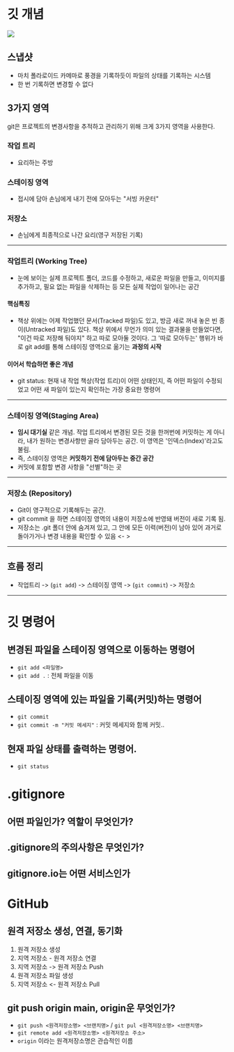 # 깃 개념

![](https://encrypted-tbn0.gstatic.com/images?q=tbn:ANd9GcT2aRJR6dWUGsjhkUzKkGp-3787npBEJcJblg&s)

## 스냅샷
- 마치 폴라로이드 카메마로 풍경을 기록하듯이 파일의 상태를 기록하는 시스템
- 한 번 기록하면 변경할 수 없다

## 3가지 영역
git은 프로젝트의 변경사항을 추적하고 관리하기 위해 크게 3가지 영역을 사용한다.

### 작업 트리
- 요리하는 주방

### 스테이징 영역
- 접시에 담아 손님에게 내기 전에 모아두는 "서빙 카운터"

### 저장소
- 손님에게 최종적으로 나간 요리(영구 저장된 기록)

---

### 작업트리 (Working Tree)
- 눈에 보이는 실제 프로젝트 폴더, 코드를 수정하고, 새로운 파일을 만들고, 이미지를 추가하고, 필요 없는 파일을 삭제하는 등 모든 실제 작업이 일어나는 공간

#### 핵심특징
- 책상 위에는 어제 작업했던 문서(Tracked 파일)도 있고, 방금 새로 꺼내 놓은 빈 종이(Untracked 파일)도 있다. 책상 위에서 무언가 의미 있는 결과물을 만들었다면, "이건 따로 저장해 둬야지" 하고 따로 모아둘 것이다. 그 '따로 모아두는' 행위가 바로 git add를 통해 스테이징 영역으로 옮기는 **과정의 시작**

#### 이어서 학습하면 좋은 개념
- git status: 현재 내 작업 책상(작업 트리)이 어떤 상태인지, 즉 어떤 파일이 수정되었고 어떤 새 파일이 있는지 확인하는 가장 중요한 명령어

---

### 스테이징 영역(Staging Area)
- **임시 대기실** 같은 개념. 작업 트리에서 변경된 모든 것을 한꺼번에 커밋하는 게 아니라, 내가 원하는 변경사항만 골라 담아두는 공간. 이 영역은 '인덱스(Index)'라고도 불림.
- 즉, 스테이징 영역은 **커밋하기 전에 담아두는 중간 공간**
- 커밋에 포함할 변경 사항을 "선별"하는 곳

---

### 저장소 (Repository)
- Git이 영구적으로 기록해두는 공간.
- git commit 을 하면 스테이징 영역의 내용이 저장소에 반영돼 버전이 새로 기록 됨.
- 저장소는 .git 폴더 안에 숨겨져 있고, 그 안에 모든 이력(버전)이 남아 있어 과거로 돌아가거나 변경 내용을 확인할 수 있음 <- >

---

## 흐름 정리

- 작업트리 -> (`git add`) -> 스테이징 영역 -> (`git commit`) -> 저장소

---

# 깃 명령어

## 변경된 파일을 스테이징 영역으로 이동하는 명령어
- `git add <파일명>`
- `git add .` : 전체 파일을 이동

## 스테이징 영역에 있는 파일을 기록(커밋)하는 명령어
- `git commit`
- `git commit -m "커밋 메세지"` : 커밋 메세지와 함께 커밋..

## 현재 파일 상태를 출력하는 명령어.
- `git status`

# .gitignore

## 어떤 파일인가? 역할이 무엇인가?

## .gitignore의 주의사항은 무엇인가?

## gitignore.io는 어떤 서비스인가

# GitHub

## 원격 저장소 생성, 연결, 동기화
1. 원격 저장소 생성
2. 지역 저장소 - 원격 저장소 연결
3. 지역 저장소 -> 원격 저장소 Push
4. 원격 저장소 파일 생성
5. 지역 저장소 <- 원격 저장소 Pull

## git push origin main, origin운 무엇인가?
- `git push <원격저장소명> <브랜치명>` / `git pul <원격저장소명> <브랜치명>`
- `git remote add <원격저장소명> <원격저장소 주소>`
- `origin` 이라는 원격저장소명은 관습적인 이름
